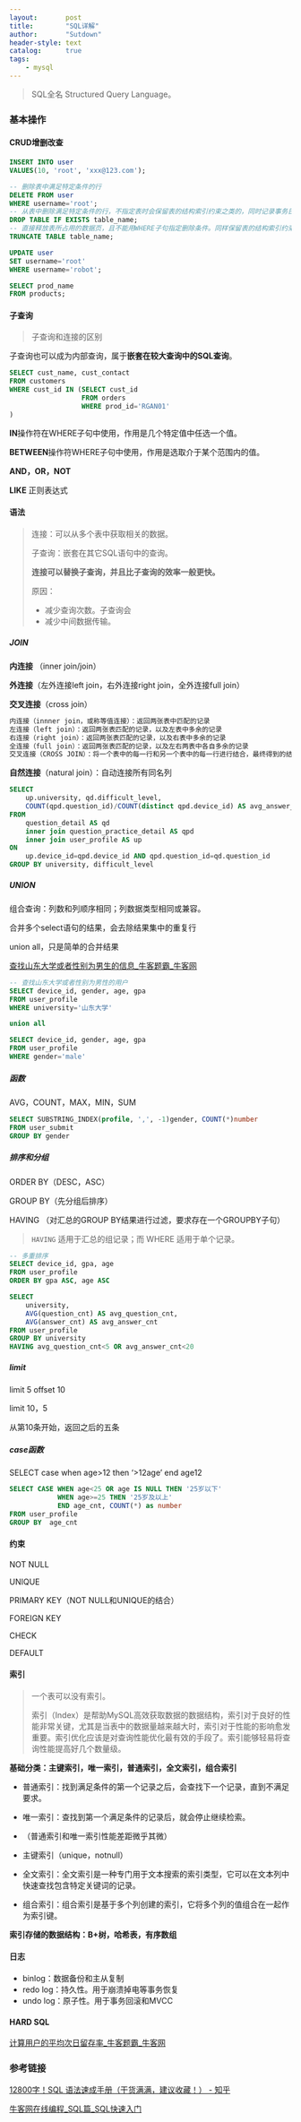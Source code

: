 ```yaml
---
layout:       post
title:        "SQL详解"
author:       "Sutdown"
header-style: text
catalog:      true
tags:
    - mysql
---
```


> SQL全名 Structured Query Language。



### 基本操作

#### CRUD增删改查

```sql
INSERT INTO user
VALUES(10, 'root', 'xxx@123.com');

-- 删除表中满足特定条件的行
DELETE FROM user
WHERE username='root';
-- 从表中删除满足特定条件的行，不指定表时会保留表的结构索引约束之类的，同时记录事务日志。
DROP TABLE IF EXISTS table_name;
-- 直接释放表所占用的数据页，且不能用WHERE子句指定删除条件。同样保留表的结构索引约束，但不会记录每一行的删除操作。
TRUNCATE TABLE table_name;

UPDATE user
SET username='root'
WHERE username='robot';

SELECT prod_name
FROM products;
```



#### 子查询

> 子查询和连接的区别

子查询也可以成为内部查询，属于**嵌套在较大查询中的SQL查询**。

```sql
SELECT cust_name, cust_contact
FROM customers
WHERE cust_id IN (SELECT cust_id
                  FROM orders
                  WHERE prod_id='RGAN01'
)
```

**IN**操作符在WHERE子句中使用，作用是几个特定值中任选一个值。

**BETWEEN**操作符WHERE子句中使用，作用是选取介于某个范围内的值。

**AND，OR，NOT**

**LIKE** 正则表达式





#### 语法

> 连接：可以从多个表中获取相关的数据。
>
> 子查询：嵌套在其它SQL语句中的查询。
>
> **连接可以替换子查询，并且比子查询的效率一般更快。**
>
> 原因：
>
> - 减少查询次数。子查询会
> - 减少中间数据传输。

##### JOIN

**内连接** （inner join/join）

**外连接**（左外连接left join，右外连接right join，全外连接full join）

**交叉连接**（cross join）

```txt
内连接（innner join，或称等值连接）：返回两张表中匹配的记录
左连接（left join）：返回两张表匹配的记录，以及左表中多余的记录
右连接（right join）：返回两张表匹配的记录，以及右表中多余的记录
全连接（full join）：返回两张表匹配的记录，以及左右两表中各自多余的记录
交叉连接（CROSS JOIN）：将一个表中的每一行和另一个表中的每一行进行结合，最终得到的结果集行数是两个表行数的乘积。
```

**自然连接**（natural join）：自动连接所有同名列

```sql
SELECT 
    up.university, qd.difficult_level, 
    COUNT(qpd.question_id)/COUNT(distinct qpd.device_id) AS avg_answer_cnt
FROM 
    question_detail AS qd
    inner join question_practice_detail AS qpd
    inner join user_profile AS up
ON 
    up.device_id=qpd.device_id AND qpd.question_id=qd.question_id
GROUP BY university, difficult_level
```



##### UNION

组合查询：列数和列顺序相同；列数据类型相同或兼容。

合并多个select语句的结果，会去除结果集中的重复行

union all，只是简单的合并结果

[查找山东大学或者性别为男生的信息_牛客题霸_牛客网](https://www.nowcoder.com/practice/979b1a5a16d44afaba5191b22152f64a?tpId=199&tqId=1971219&sourceUrl=%2Fexam%2Foj%3Fpage%3D1%26tab%3DSQL%E7%AF%87%26topicId%3D295)

```sql
-- 查找山东大学或者性别为男性的用户
SELECT device_id, gender, age, gpa
FROM user_profile
WHERE university='山东大学'

union all

SELECT device_id, gender, age, gpa
FROM user_profile
WHERE gender='male'
```



##### 函数

AVG，COUNT，MAX，MIN，SUM

```sql
SELECT SUBSTRING_INDEX(profile, ',', -1)gender, COUNT(*)number
FROM user_submit
GROUP BY gender
```



##### 排序和分组

ORDER BY（DESC，ASC）

GROUP BY（先分组后排序）

HAVING （对汇总的GROUP BY结果进行过滤，要求存在一个GROUPBY子句）

> `HAVING` 适用于汇总的组记录；而 WHERE 适用于单个记录。

```sql
-- 多重排序
SELECT device_id, gpa, age
FROM user_profile
ORDER BY gpa ASC, age ASC
```

```sql
SELECT 
    university, 
    AVG(question_cnt) AS avg_question_cnt, 
    AVG(answer_cnt) AS avg_answer_cnt
FROM user_profile
GROUP BY university
HAVING avg_question_cnt<5 OR avg_answer_cnt<20
```



##### limit

limit 5 offset 10

limit 10，5

从第10条开始，返回之后的五条



##### case函数

SELECT case when age>12 then ‘>12age’ end age12

```sql
SELECT CASE WHEN age<25 OR age IS NULL THEN '25岁以下'
            WHEN age>=25 THEN '25岁及以上'
            END age_cnt, COUNT(*) as number
FROM user_profile
GROUP BY  age_cnt
```



#### 约束

NOT NULL

UNIQUE

PRIMARY KEY（NOT NULL和UNIQUE的结合）

FOREIGN KEY

CHECK

DEFAULT



#### 索引

> 一个表可以没有索引。
>
> 索引（Index）是帮助MySQL高效获取数据的数据结构，索引对于良好的性能非常关键，尤其是当表中的数据量越来越大时，索引对于性能的影响愈发重要。索引优化应该是对查询性能优化最有效的手段了。索引能够轻易将查询性能提高好几个数量级。

**基础分类：主键索引，唯一索引，普通索引，全文索引，组合索引**

- 普通索引：找到满足条件的第一个记录之后，会查找下一个记录，直到不满足要求。

- 唯一索引：查找到第一个满足条件的记录后，就会停止继续检索。

- （普通索引和唯一索引性能差距微乎其微）
- 主键索引（unique，notnull）
- 全文索引：全文索引是一种专门用于文本搜索的索引类型，它可以在文本列中快速查找包含特定关键词的记录。
- 组合索引：组合索引是基于多个列创建的索引，它将多个列的值组合在一起作为索引键。

**索引存储的数据结构：B+树，哈希表，有序数组**





#### 日志

- binlog：数据备份和主从复制
- redo log：持久性。用于崩溃掉电等事务恢复
- undo log：原子性。用于事务回滚和MVCC



#### HARD SQL

[计算用户的平均次日留存率_牛客题霸_牛客网](https://www.nowcoder.com/practice/126083961ae0415fbde061d7ebbde453?tpId=199&tqId=1971219&sourceUrl=%2Fexam%2Foj%3Fpage%3D1%26tab%3DSQL%E7%AF%87%26topicId%3D295)



### 参考链接

[12800字！SQL 语法速成手册（干货满满，建议收藏！） - 知乎](https://zhuanlan.zhihu.com/p/273568626)

[牛客网在线编程_SQL篇_SQL快速入门](https://www.nowcoder.com/exam/oj?page=1&tab=SQL篇&topicId=199)